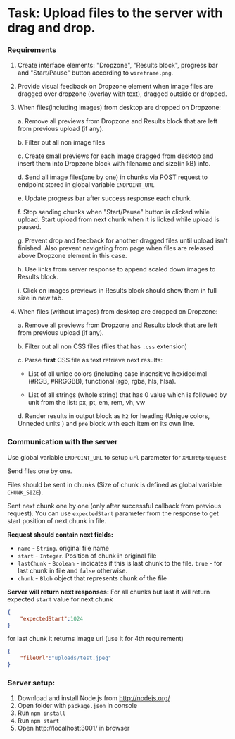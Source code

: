 # Task: Upload files to the server with drag and drop.

### Requirements
1. Create interface elements: "Dropzone", "Results block", progress bar and "Start/Pause" button according to ```wireframe.png```.
 
2. Provide visual feedback on Dropzone element when image files are dragged over dropzone (overlay with text), dragged outside or dropped.
 
3. When files(including images) from desktop are dropped on Dropzone:

    a. Remove all previews from Dropzone and Results block that are left from previous upload (if any).

    b. Filter out all non image files

    c. Create small previews for each image dragged from desktop and insert them into Dropzone block with filename and size(in kB) info.

    d. Send all image files(one by one) in chunks via POST request to endpoint stored in global variable ```ENDPOINT_URL```

    e. Update progress bar after success response each chunk.

    f. Stop sending chunks when "Start/Pause" button is clicked while upload. Start upload from next chunk when it is licked while upload is paused.

    g. Prevent drop and feedback for another dragged files until upload isn't finished. Also prevent navigating from page when files are released above Dropzone element in this case.

    h. Use links from server response to append scaled down images to Results block.

    i. Click on images previews in Results block should show them in full size in new tab.

4. When files (without images) from desktop are dropped on Dropzone:

    a. Remove all previews from Dropzone and Results block that are left from previous upload (if any).

    b. Filter out all non CSS files (files that has `.css` extension)

    c. Parse **first** CSS file as text retrieve next results:

    * List of all uniqe colors (including case insensitive hexidecimal (#RGB, #RRGGBB), functional (rgb, rgba, hls, hlsa).

    * List of all strings (whole string) that has 0 value which is followed by unit from the list: px, pt, em, rem, vh, vw

    d. Render results in output block as `h2` for heading (Unique colors, Unneded units ) and `pre` block with each item on its own line.




### Communication with the server
Use global variable ```ENDPOINT_URL``` to setup ```url``` parameter for ```XMLHttpRequest```

Send files one by one.

Files should be sent in chunks (Size of chunk is defined as global variable ```CHUNK_SIZE```).

Sent next chunk one by one (only after successful callback from previous request).
You can use ```expectedStart``` parameter from the response to get start position of next chunk in file.

**Request should contain next fields:**
 - ```name``` - ```String```. original file name
 - ```start``` - ```Integer```. Position of chunk in original file
 - ```lastChunk``` - ```Boolean``` - indicates if this is last chunk to the file. ```true``` - for last chunk in file and ```false``` otherwise.
 - ```chunk``` - ```Blob``` object that represents chunk of the file

**Server will return next responses:**
For all chunks but last it will return expected ```start``` value for next chunk

```json
{
    "expectedStart":1024
}
```

for last chunk it returns image url (use it for 4th requirement)

```json
{
    "fileUrl":"uploads/test.jpeg"
}
```

### Server setup: 

1. Download and install Node.js from http://nodejs.org/
2. Open folder with ```package.json``` in console
3. Run ```npm install```
4. Run ```npm start```
5. Open http://localhost:3001/ in browser